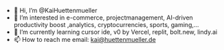 - 👋 Hi, I’m @KaiHuettenmueller
- 👀 I’m interested in e-commerce, projectmanagement, AI-driven productivity boost ,analytics, cryptocurrencies, sports, gaming,... 
- 🌱 I’m currently learning cursor ide, v0 by Vercel, replit, bolt.new, lindy.ai
- 📫 How to reach me email: kai@huettenmueller.de

<!---
KaiHuettenmueller/KaiHuettenmueller is a ✨ special ✨ repository because its `README.md` (this file) appears on your GitHub profile.
You can click the Preview link to take a look at your changes.
--->
